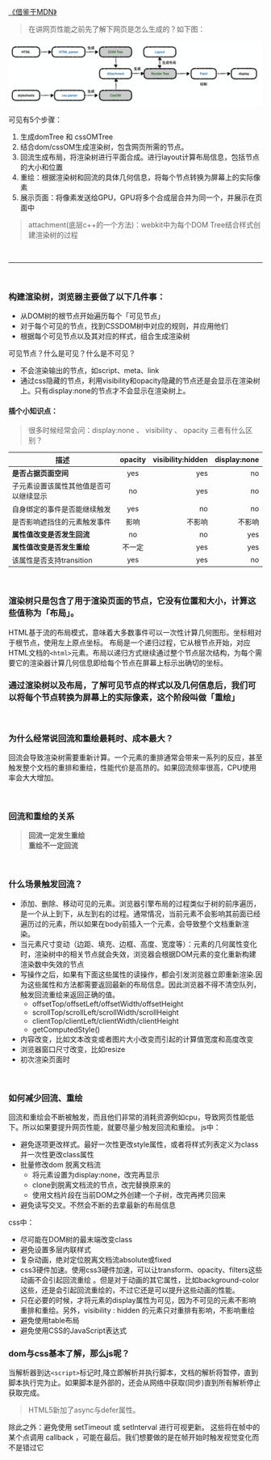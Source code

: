 





[《借鉴于MDN》](https://cloud.tencent.com/developer/article/1372962 "MDN")

> 在讲网页性能之前先了解下网页是怎么生成的？如下图：

![Alt text](./images/htmlRender/1.png)

可见有5个步骤：
1. 生成domTree 和 cssOMTree
2. 结合dom/cssOM生成渲染树，包含网页所需的节点。
3. 回流生成布局，将渲染树进行平面合成。进行layout计算布局信息，包括节点的大小和位置
4. 重绘：根据渲染树和回流的具体几何信息，将每个节点转换为屏幕上的实际像素
5. 展示页面：将像素发送给GPU，GPU将多个合成层合并为同一个，并展示在页面中

> attachment(底层c++的一个方法)：webkit中为每个DOM Tree结合样式创建渲染树的过程

<br/>

------

<br/>

### 构建渲染树，浏览器主要做了以下几件事：

- 从DOM树的根节点开始遍历每个「可见节点」
- 对于每个可见的节点，找到CSSDOM树中对应的规则，并应用他们
- 根据每个可见节点以及其对应的样式，组合生成渲染树

可见节点？什么是可见？什么是不可见？
- 不会渲染输出的节点，如script、meta、link
- 通过css隐藏的节点，利用visibility和opacity隐藏的节点还是会显示在渲染树上。只有display:none的节点才不会显示在渲染树上。


#### 插个小知识点：
> 很多时候经常会问：display:none 、 visibility 、 opacity 三者有什么区别？

| 描述  |     opacity      |  visibility:hidden  | display:none  |
|----------|:-----------------:|------------------:|-----------------:|
| <b>是否占据页面空间</b>  |     yes      |  yes  | no  |
| 子元素设置该属性其他值是否可以继续显示  |     no      |  yes  | no  |
| 自身绑定的事件是否能继续触发  |     yes      |  no  | no  |
| 是否影响遮挡住的元素触发事件  |     影响      |  不影响  | 不影响  |
| <b>属性值改变是否发生回流</b> |  no   |  no  | yes  |
| <b>属性值改变是否发生重绘</b>  |  不一定 |  yes  | yes  |
| 该属性是否支持transition  |     yes      |  yes  | no  |

<br/>

### 渲染树只是包含了用于渲染页面的节点，它没有位置和大小，计算这些值称为「布局」。
HTML基于流的布局模式，意味着大多数事件可以一次性计算几何图形。坐标相对于根节点，使用左上原点坐标。
布局是一个递归过程，它从根节点开始，对应HTML文档的`<html>`元素。布局以递归方式继续通过整个节点层次结构，为每个需要它的渲染器计算几何信息即给每个节点在屏幕上标示出确切的坐标。
<br/>

### 通过渲染树以及布局，了解可见节点的样式以及几何信息后，我们可以将每个节点转换为屏幕上的实际像素，这个阶段叫做「重绘」

<br/>


### 为什么经常说回流和重绘最耗时、成本最大？
回流会导致渲染树需要重新计算。一个元素的重排通常会带来一系列的反应，甚至触发整个文档的重排和重绘，性能代价是高昂的。如果回流频率很高，CPU使用率会大大增加。

<br/>


### 回流和重绘的关系
> <b>回流一定发生重绘</b><br/>
<b>重绘不一定回流</b>

<br/>

### 什么场景触发回流？

- 添加、删除、移动可见的元素。浏览器引擎布局的过程类似于树的前序遍历，是一个从上到下，从左到右的过程。通常情况，当前元素不会影响其前面已经遍历过的元素，所以如果在body前插入一个元素，会导致整个文档重新渲染。
- 当元素尺寸变动（边距、填充、边框、高度、宽度等）：元素的几何属性变化时，渲染树中的相关节点就会失效，浏览器会根据DOM元素的变化重新构建渲染数中失效的节点
- 写操作之后，如果有下面这些属性的读操作，都会引发浏览器立即重新渲染.因为这些属性和方法都需要返回最新的布局信息。因此浏览器不得不清空队列，触发回流重绘来返回正确的值。
    - offsetTop/offsetLeft/offsetWidth/offsetHeight
    - scrollTop/scrollLeft/scrollWidth/scrollHeight
    - clientTop/clientLeft/clientWidth/clientHeight
    - getComputedStyle()
- 内容改变，比如文本改变或者图片大小改变而引起的计算值宽度和高度改变
- 浏览器窗口尺寸改变，比如resize
- 初次渲染页面时

<br/>



### 如何减少回流、重绘
回流和重绘会不断被触发，而且他们非常的消耗资源例如cpu，导致网页性能低下。所以如果要提升网页性能，就要尽量少触发回流和重绘。
js中：
- 避免逐项更改样式。最好一次性更改style属性，或者将样式列表定义为class并一次性更改class属性
- 批量修改dom 脱离文档流
    - 将元素设置为display:none，改完再显示
    - clone到脱离文档流的节点，改完替换原来的
    - 使用文档片段在当前DOM之外创建一个子树，改完再拷贝回来
- 避免读写交叉。不然会不断的去拿最新的布局信息

css中：
- 尽可能在DOM树的最末端改变class
- 避免设置多层内联样式
- 复杂动画，绝对定位脱离文档流absolute或fixed
- css3硬件加速。使用css3硬件加速，可以让transform、opacity、filters这些动画不会引起回流重绘 。但是对于动画的其它属性，比如background-color这些，还是会引起回流重绘的，不过它还是可以提升这些动画的性能。
- 只在必要的时候，才将元素的display属性为可见，因为不可见的元素不影响重排和重绘。另外，visibility : hidden 的元素只对重排有影响，不影响重绘
- 避免使用table布局
- 避免使用CSS的JavaScript表达式





### dom与css基本了解，那么js呢？
当解析器到达`<script>`标记时,降立即解析并执行脚本，文档的解析将暂停，直到脚本执行完为止。如果脚本是外部的，还会从网络中获取(同步)直到所有解析停止获取完成。

> HTML5新加了async与defer属性。

除此之外：避免使用 setTimeout 或 setInterval 进行可视更新。 这些将在帧中的某个点调用 callback ，可能在最后。我们想要做的是在帧开始时触发视觉变化而不是错过它
